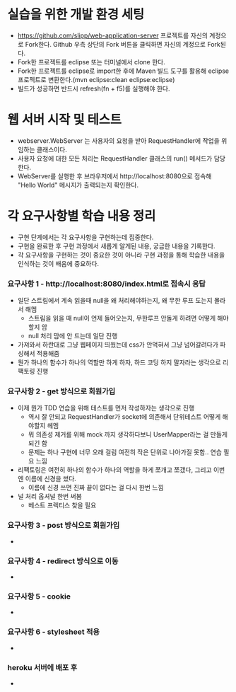 # 실습을 위한 개발 환경 세팅
* https://github.com/slipp/web-application-server 프로젝트를 자신의 계정으로 Fork한다. Github 우측 상단의 Fork 버튼을 클릭하면 자신의 계정으로 Fork된다.
* Fork한 프로젝트를 eclipse 또는 터미널에서 clone 한다.
* Fork한 프로젝트를 eclipse로 import한 후에 Maven 빌드 도구를 활용해 eclipse 프로젝트로 변환한다.(mvn eclipse:clean eclipse:eclipse)
* 빌드가 성공하면 반드시 refresh(fn + f5)를 실행해야 한다.

# 웹 서버 시작 및 테스트
* webserver.WebServer 는 사용자의 요청을 받아 RequestHandler에 작업을 위임하는 클래스이다.
* 사용자 요청에 대한 모든 처리는 RequestHandler 클래스의 run() 메서드가 담당한다.
* WebServer를 실행한 후 브라우저에서 http://localhost:8080으로 접속해 "Hello World" 메시지가 출력되는지 확인한다.

# 각 요구사항별 학습 내용 정리
* 구현 단계에서는 각 요구사항을 구현하는데 집중한다. 
* 구현을 완료한 후 구현 과정에서 새롭게 알게된 내용, 궁금한 내용을 기록한다.
* 각 요구사항을 구현하는 것이 중요한 것이 아니라 구현 과정을 통해 학습한 내용을 인식하는 것이 배움에 중요하다. 

### 요구사항 1 - http://localhost:8080/index.html로 접속시 응답

- 일단 스트림에서 계속 읽을때 null을 왜 처리해야하는지, 왜 무한 루프 도는지 몰라서 해멤
  - 스트림을 읽을 때 null이 언제 들어오는지, 무한루프 안돌게 하려면 어떻게 해야할지 암
  - null 처리 맘에 안 드는데 일단 진행
- 가져와서 하란대로 그냥 웹페이지 띄웠는데 css가 안먹혀서 그냥 넘어갈려다가 파싱해서 적용해줌 
- 뭔가 하나의 함수가 하나의 역할만 하게 하자, 하드 코딩 하지 말자라는 생각으로 리팩토링 진행

### 요구사항 2 - get 방식으로 회원가입

- 이제 뭔가 TDD 연습을 위해 테스트를 먼저 작성하자는 생각으로 진행 
  - 역시 잘 안되고 RequestHandler가 socket에 의존해서 단위테스트 어떻게 해야할지 헤멤
  - 뭐 의존성 제거를 위해 mock 까지 생각하다보니 UserMapper라는 걸 만들게 되긴 함
  - 문제는 하나 구현에 너무 오래 걸림 여전히 작은 단위로 나아가질 못함.. 연습 필요 느낌
- 리팩토링은 여전히 하나의 함수가 하나의 역할을 하게 쪼개고 쪼갰다, 그리고 이번엔 이름에 신경을 썼다.
  - 이름에 신경 쓰면 진짜 끝이 없다는 걸 다시 한번 느낌
- 널 처리 옵셔널 한번 써봄
  - 베스트 프렉티스 찾을 필요

### 요구사항 3 - post 방식으로 회원가입
* 

### 요구사항 4 - redirect 방식으로 이동
* 

### 요구사항 5 - cookie
* 

### 요구사항 6 - stylesheet 적용
* 

### heroku 서버에 배포 후
* 